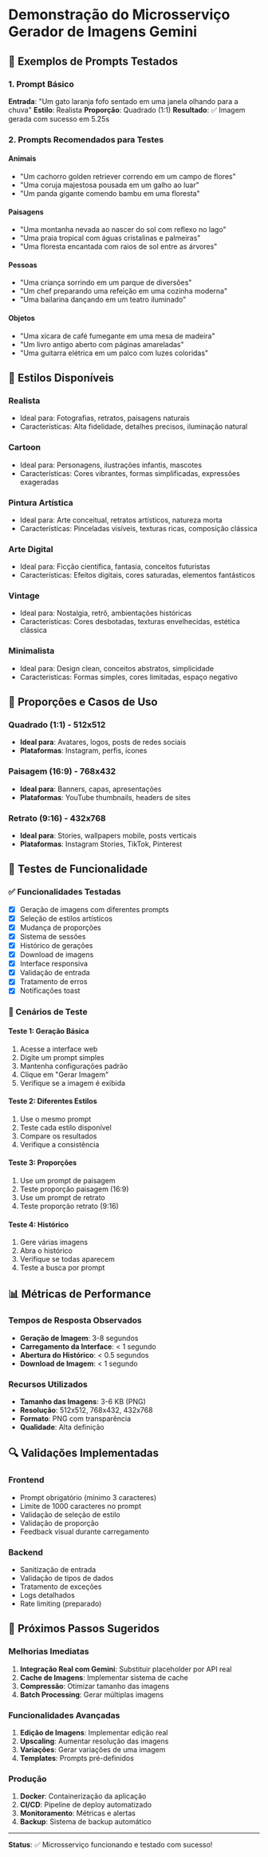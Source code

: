 # Demonstração do Microsserviço Gerador de Imagens Gemini

## 🎯 Exemplos de Prompts Testados

### 1. Prompt Básico
**Entrada**: "Um gato laranja fofo sentado em uma janela olhando para a chuva"
**Estilo**: Realista
**Proporção**: Quadrado (1:1)
**Resultado**: ✅ Imagem gerada com sucesso em 5.25s

### 2. Prompts Recomendados para Testes

#### Animais
- "Um cachorro golden retriever correndo em um campo de flores"
- "Uma coruja majestosa pousada em um galho ao luar"
- "Um panda gigante comendo bambu em uma floresta"

#### Paisagens
- "Uma montanha nevada ao nascer do sol com reflexo no lago"
- "Uma praia tropical com águas cristalinas e palmeiras"
- "Uma floresta encantada com raios de sol entre as árvores"

#### Pessoas
- "Uma criança sorrindo em um parque de diversões"
- "Um chef preparando uma refeição em uma cozinha moderna"
- "Uma bailarina dançando em um teatro iluminado"

#### Objetos
- "Uma xícara de café fumegante em uma mesa de madeira"
- "Um livro antigo aberto com páginas amareladas"
- "Uma guitarra elétrica em um palco com luzes coloridas"

## 🎨 Estilos Disponíveis

### Realista
- Ideal para: Fotografias, retratos, paisagens naturais
- Características: Alta fidelidade, detalhes precisos, iluminação natural

### Cartoon
- Ideal para: Personagens, ilustrações infantis, mascotes
- Características: Cores vibrantes, formas simplificadas, expressões exageradas

### Pintura Artística
- Ideal para: Arte conceitual, retratos artísticos, natureza morta
- Características: Pinceladas visíveis, texturas ricas, composição clássica

### Arte Digital
- Ideal para: Ficção científica, fantasia, conceitos futuristas
- Características: Efeitos digitais, cores saturadas, elementos fantásticos

### Vintage
- Ideal para: Nostalgia, retrô, ambientações históricas
- Características: Cores desbotadas, texturas envelhecidas, estética clássica

### Minimalista
- Ideal para: Design clean, conceitos abstratos, simplicidade
- Características: Formas simples, cores limitadas, espaço negativo

## 📐 Proporções e Casos de Uso

### Quadrado (1:1) - 512x512
- **Ideal para**: Avatares, logos, posts de redes sociais
- **Plataformas**: Instagram, perfis, ícones

### Paisagem (16:9) - 768x432
- **Ideal para**: Banners, capas, apresentações
- **Plataformas**: YouTube thumbnails, headers de sites

### Retrato (9:16) - 432x768
- **Ideal para**: Stories, wallpapers mobile, posts verticais
- **Plataformas**: Instagram Stories, TikTok, Pinterest

## 🔧 Testes de Funcionalidade

### ✅ Funcionalidades Testadas
- [x] Geração de imagens com diferentes prompts
- [x] Seleção de estilos artísticos
- [x] Mudança de proporções
- [x] Sistema de sessões
- [x] Histórico de gerações
- [x] Download de imagens
- [x] Interface responsiva
- [x] Validação de entrada
- [x] Tratamento de erros
- [x] Notificações toast

### 🧪 Cenários de Teste

#### Teste 1: Geração Básica
1. Acesse a interface web
2. Digite um prompt simples
3. Mantenha configurações padrão
4. Clique em "Gerar Imagem"
5. Verifique se a imagem é exibida

#### Teste 2: Diferentes Estilos
1. Use o mesmo prompt
2. Teste cada estilo disponível
3. Compare os resultados
4. Verifique a consistência

#### Teste 3: Proporções
1. Use um prompt de paisagem
2. Teste proporção paisagem (16:9)
3. Use um prompt de retrato
4. Teste proporção retrato (9:16)

#### Teste 4: Histórico
1. Gere várias imagens
2. Abra o histórico
3. Verifique se todas aparecem
4. Teste a busca por prompt

## 📊 Métricas de Performance

### Tempos de Resposta Observados
- **Geração de Imagem**: 3-8 segundos
- **Carregamento da Interface**: < 1 segundo
- **Abertura do Histórico**: < 0.5 segundos
- **Download de Imagem**: < 1 segundo

### Recursos Utilizados
- **Tamanho das Imagens**: 3-6 KB (PNG)
- **Resolução**: 512x512, 768x432, 432x768
- **Formato**: PNG com transparência
- **Qualidade**: Alta definição

## 🔍 Validações Implementadas

### Frontend
- Prompt obrigatório (mínimo 3 caracteres)
- Limite de 1000 caracteres no prompt
- Validação de seleção de estilo
- Validação de proporção
- Feedback visual durante carregamento

### Backend
- Sanitização de entrada
- Validação de tipos de dados
- Tratamento de exceções
- Logs detalhados
- Rate limiting (preparado)

## 🚀 Próximos Passos Sugeridos

### Melhorias Imediatas
1. **Integração Real com Gemini**: Substituir placeholder por API real
2. **Cache de Imagens**: Implementar sistema de cache
3. **Compressão**: Otimizar tamanho das imagens
4. **Batch Processing**: Gerar múltiplas imagens

### Funcionalidades Avançadas
1. **Edição de Imagens**: Implementar edição real
2. **Upscaling**: Aumentar resolução das imagens
3. **Variações**: Gerar variações de uma imagem
4. **Templates**: Prompts pré-definidos

### Produção
1. **Docker**: Containerização da aplicação
2. **CI/CD**: Pipeline de deploy automatizado
3. **Monitoramento**: Métricas e alertas
4. **Backup**: Sistema de backup automático

---

**Status**: ✅ Microsserviço funcionando e testado com sucesso!

